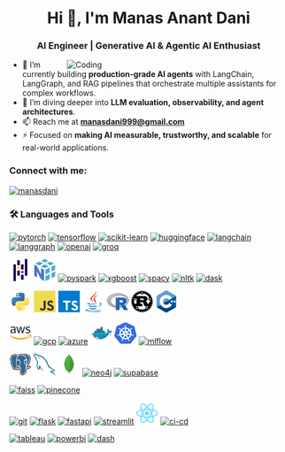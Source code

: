 
<h1 align="center">Hi 👋, I'm Manas Anant Dani</h1>
<h3 align="center">AI Engineer | Generative AI & Agentic AI Enthusiast</h3>
<img align="right" alt="Coding" width="400" src="https://camo.githubusercontent.com/2366b34bb903c09617990fb5fff4622f3e941349e846ddb7e73df872a9d21233/68747470733a2f2f63646e2e6472696262626c652e636f6d2f75736572732f3733303730332f73637265656e73686f74732f363538313234332f6176656e746f2e676966">

- 🔭 I’m currently building **production-grade AI agents** with LangChain, LangGraph, and RAG pipelines that orchestrate multiple assistants for complex workflows.  
- 🌱 I’m diving deeper into **LLM evaluation, observability, and agent architectures**.  
- 📫 Reach me at **manasdani999@gmail.com**  
- ⚡ Focused on **making AI measurable, trustworthy, and scalable** for real-world applications.  

<h3 align="left">Connect with me:</h3>
<p align="left">
<a href="https://linkedin.com/in/manasdani" target="blank"><img align="center" src="https://raw.githubusercontent.com/rahuldkjain/github-profile-readme-generator/master/src/images/icons/Social/linked-in-alt.svg" alt="manasdani" height="30" width="40" /></a>
</p>

<h3 align="left">🛠️ Languages and Tools</h3>
<p align="left">

  <!-- AI/ML & GenAI -->
  <a href="https://pytorch.org/" target="_blank"><img src="https://www.vectorlogo.zone/logos/pytorch/pytorch-icon.svg" alt="pytorch" height="40"/></a>
  <a href="https://www.tensorflow.org/" target="_blank"><img src="https://www.vectorlogo.zone/logos/tensorflow/tensorflow-icon.svg" alt="tensorflow" height="40"/></a>
  <a href="https://scikit-learn.org/" target="_blank"><img src="https://upload.wikimedia.org/wikipedia/commons/0/05/Scikit_learn_logo_small.svg" alt="scikit-learn" height="40"/></a>
  <a href="https://huggingface.co/" target="_blank"><img src="https://huggingface.co/front/assets/huggingface_logo.svg" alt="huggingface" height="40"/></a>
  <a href="https://www.langchain.com/" target="_blank"><img src="https://avatars.githubusercontent.com/u/126733545?s=200&v=4" alt="langchain" height="40"/></a>
  <a href="https://www.langchain.com/langgraph" target="_blank"><img src="https://avatars.githubusercontent.com/u/126733545?s=200&v=4" alt="langgraph" height="40"/></a>
  <a href="https://openai.com/" target="_blank"><img src="https://upload.wikimedia.org/wikipedia/commons/4/4d/OpenAI_Logo.svg" alt="openai" height="40"/></a>
  <a href="https://groq.com/" target="_blank"><img src="https://avatars.githubusercontent.com/u/114373852?s=200&v=4" alt="groq" height="40"/></a>

  <!-- Data Processing -->
  <a href="https://pandas.pydata.org/" target="_blank"><img src="https://raw.githubusercontent.com/devicons/devicon/master/icons/pandas/pandas-original.svg" alt="pandas" height="40"/></a>
  <a href="https://numpy.org/" target="_blank"><img src="https://raw.githubusercontent.com/devicons/devicon/master/icons/numpy/numpy-original.svg" alt="numpy" height="40"/></a>
  <a href="https://spark.apache.org/" target="_blank"><img src="https://spark.apache.org/images/spark-logo-trademark.png" alt="pyspark" height="40"/></a>
  <a href="https://xgboost.readthedocs.io/" target="_blank"><img src="https://upload.wikimedia.org/wikipedia/commons/6/69/XGBoost_logo.png" alt="xgboost" height="40"/></a>
  <a href="https://spacy.io/" target="_blank"><img src="https://raw.githubusercontent.com/explosion/spaCy/master/extra/logo.svg" alt="spacy" height="40"/></a>
  <a href="https://www.nltk.org/" target="_blank"><img src="https://miro.medium.com/v2/resize:fit:256/1*E5a4jeFO0nMYvG6IYkgKbg.png" alt="nltk" height="40"/></a>
  <a href="https://dask.org/" target="_blank"><img src="https://dask.org/images/dask_icon.svg" alt="dask" height="40"/></a>

  <!-- Programming Languages -->
  <a href="https://www.python.org/" target="_blank"><img src="https://raw.githubusercontent.com/devicons/devicon/master/icons/python/python-original.svg" alt="python" height="40"/></a>
  <a href="https://www.javascript.com/" target="_blank"><img src="https://raw.githubusercontent.com/devicons/devicon/master/icons/javascript/javascript-original.svg" alt="javascript" height="40"/></a>
  <a href="https://www.typescriptlang.org/" target="_blank"><img src="https://raw.githubusercontent.com/devicons/devicon/master/icons/typescript/typescript-original.svg" alt="typescript" height="40"/></a>
  <a href="https://www.java.com/" target="_blank"><img src="https://raw.githubusercontent.com/devicons/devicon/master/icons/java/java-original.svg" alt="java" height="40"/></a>
  <a href="https://www.r-project.org/" target="_blank"><img src="https://raw.githubusercontent.com/devicons/devicon/master/icons/r/r-original.svg" alt="r" height="40"/></a>
  <a href="https://www.rust-lang.org/" target="_blank"><img src="https://raw.githubusercontent.com/devicons/devicon/master/icons/rust/rust-plain.svg" alt="rust" height="40"/></a>
  <a href="https://isocpp.org/" target="_blank"><img src="https://raw.githubusercontent.com/devicons/devicon/master/icons/cplusplus/cplusplus-original.svg" alt="cpp" height="40"/></a>

  <!-- Cloud & Infrastructure -->
  <a href="https://aws.amazon.com/" target="_blank"><img src="https://raw.githubusercontent.com/devicons/devicon/master/icons/amazonwebservices/amazonwebservices-original.svg" alt="aws" height="40"/></a>
  <a href="https://cloud.google.com/" target="_blank"><img src="https://www.vectorlogo.zone/logos/google_cloud/google_cloud-icon.svg" alt="gcp" height="40"/></a>
  <a href="https://azure.microsoft.com/" target="_blank"><img src="https://www.vectorlogo.zone/logos/microsoft_azure/microsoft_azure-icon.svg" alt="azure" height="40"/></a>
  <a href="https://www.docker.com/" target="_blank"><img src="https://raw.githubusercontent.com/devicons/devicon/master/icons/docker/docker-original.svg" alt="docker" height="40"/></a>
  <a href="https://kubernetes.io/" target="_blank"><img src="https://raw.githubusercontent.com/devicons/devicon/master/icons/kubernetes/kubernetes-plain.svg" alt="kubernetes" height="40"/></a>
  <a href="https://mlflow.org/" target="_blank"><img src="https://mlflow.org/docs/latest/_static/MLflow-logo-final-black.png" alt="mlflow" height="40"/></a>

  <!-- Databases -->
  <a href="https://www.postgresql.org/" target="_blank"><img src="https://raw.githubusercontent.com/devicons/devicon/master/icons/postgresql/postgresql-original.svg" alt="postgresql" height="40"/></a>
  <a href="https://www.mysql.com/" target="_blank"><img src="https://raw.githubusercontent.com/devicons/devicon/master/icons/mysql/mysql-original.svg" alt="mysql" height="40"/></a>
  <a href="https://www.mongodb.com/" target="_blank"><img src="https://raw.githubusercontent.com/devicons/devicon/master/icons/mongodb/mongodb-original.svg" alt="mongodb" height="40"/></a>
  <a href="https://neo4j.com/" target="_blank"><img src="https://avatars.githubusercontent.com/u/1075092?s=200&v=4" alt="neo4j" height="40"/></a>
  <a href="https://supabase.com/" target="_blank"><img src="https://avatars.githubusercontent.com/u/54469796?s=200&v=4" alt="supabase" height="40"/></a>

  <!-- Vector Databases -->
  <a href="https://faiss.ai/" target="_blank"><img src="https://raw.githubusercontent.com/facebookresearch/faiss/main/docs/source/_static/img/faiss_logo.png" alt="faiss" height="40"/></a>
  <a href="https://www.pinecone.io/" target="_blank"><img src="https://avatars.githubusercontent.com/u/71215957?s=200&v=4" alt="pinecone" height="40"/></a>

  <!-- Development & DevOps -->
  <a href="https://git-scm.com/" target="_blank"><img src="https://www.vectorlogo.zone/logos/git-scm/git-scm-icon.svg" alt="git" height="40"/></a>
  <a href="https://flask.palletsprojects.com/" target="_blank"><img src="https://www.vectorlogo.zone/logos/pocoo_flask/pocoo_flask-icon.svg" alt="flask" height="40"/></a>
  <a href="https://fastapi.tiangolo.com/" target="_blank"><img src="https://fastapi.tiangolo.com/img/logo-margin/logo-teal.png" alt="fastapi" height="40"/></a>
  <a href="https://streamlit.io/" target="_blank"><img src="https://streamlit.io/images/brand/streamlit-logo-primary-colormark-darktext.png" alt="streamlit" height="40"/></a>
  <a href="https://react.dev/" target="_blank"><img src="https://raw.githubusercontent.com/devicons/devicon/master/icons/react/react-original.svg" alt="react" height="40"/></a>
  <a href="https://about.gitlab.com/topics/ci-cd/" target="_blank"><img src="https://img.icons8.com/color/452/gitlab.png" alt="ci-cd" height="40"/></a>

  <!-- Visualization -->
  <a href="https://www.tableau.com/" target="_blank"><img src="https://cdn.worldvectorlogo.com/logos/tableau-software.svg" alt="tableau" height="40"/></a>
  <a href="https://powerbi.microsoft.com/" target="_blank"><img src="https://raw.githubusercontent.com/microsoft/PowerBI-Icons/main/SVG/Power-BI.svg" alt="powerbi" height="40"/></a>
  <a href="https://plotly.com/dash/" target="_blank"><img src="https://dash.plotly.com/assets/images/dash-logo.png" alt="dash" height="40"/></a>

</p>
